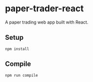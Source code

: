 # paper-trader-react
A paper trading web app built with React. 

Setup
---

```
npm install
```



Compile
---

```
npm run compile
```